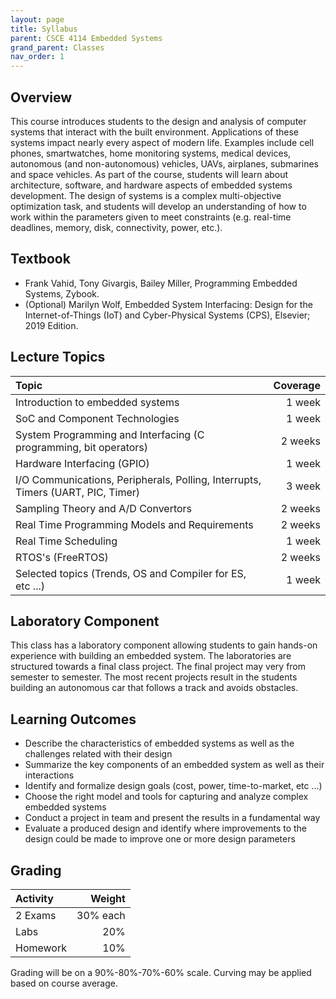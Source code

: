 ```yaml
---
layout: page
title: Syllabus
parent: CSCE 4114 Embedded Systems
grand_parent: Classes
nav_order: 1
---
```


## Overview

This course introduces students to the design and analysis of computer systems that interact with the built environment. Applications of these systems impact nearly every aspect of modern life. Examples include cell phones, smartwatches, home monitoring systems, medical devices, autonomous (and non-autonomous) vehicles, UAVs, airplanes, submarines and space vehicles.  As part of the course, students will learn about architecture, software, and hardware aspects of embedded systems development. The design of systems is a complex multi-objective optimization task, and students will develop an understanding of how to work within the parameters given to meet constraints (e.g. real-time deadlines, memory, disk, connectivity, power, etc.).

## Textbook

- Frank Vahid, Tony Givargis, Bailey Miller, Programming Embedded Systems, Zybook.
- (Optional) Marilyn Wolf, Embedded System Interfacing: Design for the Internet-of-Things (IoT) and Cyber-Physical Systems (CPS), Elsevier; 2019 Edition.

## Lecture Topics

| Topic                                                                           | Coverage |
|:------------------------------------------------------------------------------- | --------:|
| Introduction to embedded systems                                                |   1 week |
| SoC and Component Technologies                                                  |   1 week |
| System Programming and Interfacing (C programming, bit operators)               |  2 weeks |
| Hardware Interfacing (GPIO)                                                     |   1 week |
| I/O Communications, Peripherals, Polling, Interrupts, Timers (UART, PIC, Timer) |   3 week |
| Sampling Theory and A/D Convertors                                              |  2 weeks |
| Real Time Programming Models and Requirements                                   |  2 weeks |
| Real Time Scheduling                                                            |   1 week |
| RTOS's (FreeRTOS)                                                               |  2 weeks |
| Selected topics (Trends, OS and Compiler for ES, etc ...)                       |   1 week |

## Laboratory Component

This class has a laboratory component allowing students to gain hands-on experience with building an embedded system. The laboratories are structured towards a final class project. The final project may very from semester to semester.  The most recent projects result in the students building an autonomous car that follows a track and avoids obstacles.

## Learning Outcomes

- Describe the characteristics of embedded systems as well as the challenges related with their design
- Summarize the key components of an embedded system as well as their interactions
- Identify and formalize design goals (cost, power, time-to-market, etc ...)
- Choose the right model and tools for capturing and analyze complex embedded systems
- Conduct a project in team and present the results in a fundamental way
- Evaluate a produced design and identify where improvements to the design could be made to improve one or more design parameters

## Grading

| Activity |   Weight |
|:-------- | --------:|
| 2 Exams  | 30% each |
| Labs     |      20% |
| Homework |      10% |

Grading will be on a 90%-80%-70%-60% scale.  Curving may be applied based on course average.
